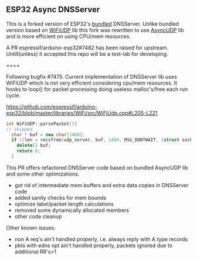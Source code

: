 ## ESP32 Async DNSServer

This is a forked version of ESP32's [bundled](https://github.com/espressif/arduino-esp32/tree/master/libraries/DNSServer) DNSServer.
Unlike bundled version based on [WiFiUDP](https://github.com/espressif/arduino-esp32/tree/master/libraries/WiFi) lib this fork was rewritten to use [AsyncUDP](https://github.com/espressif/arduino-esp32/tree/master/libraries/AsyncUDP) lib and is more efficient on using CPU/mem resources.

A PR espressif/arduino-esp32#7482 has been raised for upstream.
Untill(unless) it accepted this repo will be a test-lab for developing.


====

Following bugfix #7475. Current implementation of DNSServer lib uses WiFiUDP which is not very efficient considering cpu/mem resources. It hooks to loop() for packet processing doing useless malloc's/free each run cycle.

https://github.com/espressif/arduino-esp32/blob/master/libraries/WiFi/src/WiFiUdp.cpp#L205-L221

```C++
int WiFiUDP::parsePacket(){
// skipped
  char * buf = new char[1460];
  if ((len = recvfrom(udp_server, buf, 1460, MSG_DONTWAIT, (struct sockaddr *) &si_other, (socklen_t *)&slen)) == -1){
    delete[] buf;
    return 0;
  }
```

This PR offers refactored DNSServer code based on bundled AsyncUDP lib and some other optimizations.
- got rid of intermediate mem buffers and extra data copies in DNSServer code
- added sanity checks for mem bounds
- optimize label/packet length calculations
- removed some dynamically allocated members
- other code cleanup


Other known issues:

 - non A req's ain't handled properly, i.e. always reply with A type records
 - pkts with edns opt ain't handled properly, packets ignored due to additional RR's>1
